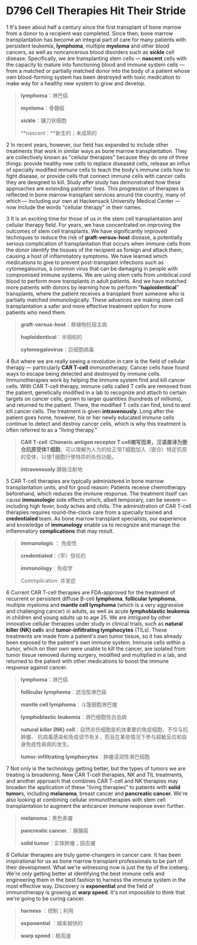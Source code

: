 # D796 Cell Therapies Hit Their Stride
1 It's been about half a century since the first transplant of bone marrow from a donor to a recipient was completed. Since then, bone marrow transplantation has become an integral part of care for many patients with persistent leukemia, **lymphoma**, multiple **myeloma** and other blood cancers, as well as noncancerous blood disorders such as **sickle** cell disease. Specifically, we are transplanting stem cells — **nascent** cells with the capacity to mature into functioning blood and immune system cells — from a matched or partially matched donor into the body of a patient whose own blood-forming system has been destroyed with toxic medication to make way for a healthy new system to grow and develop.

> **lymphoma**：淋巴癌
 > 
> **myeloma**：骨髓癌
 > 
> **sickle**：镰刀状细胞
 > 
> **nascent：**新生的；未成熟的
 > 

2 In recent years, however, our field has expanded to include other treatments that work in similar ways as bone marrow transplantation. They are collectively known as "cellular therapies" because they do one of three things: provide healthy new cells to replace diseased cells, release an influx of specially modified immune cells to teach the body's immune cells how to fight disease, or provide cells that connect immune cells with cancer cells they are designed to kill. Study after study has demonstrated how these approaches are extending patients' lives. This progression of therapies is reflected in bone marrow transplant services around the country, many of which — including our own at Hackensack University Medical Center — now include the words "cellular therapy" in their names.

3 It is an exciting time for those of us in the stem cell transplantation and cellular therapy field. For years, we have concentrated on improving the outcomes of stem cell transplants. We have significantly improved techniques to reduce the risk of **graft-versus-host** disease, a potentially serious complication of transplantation that occurs when immune cells from the donor identify the tissues of the recipient as foreign and attack them, causing a host of inflammatory symptoms. We have learned which medications to give to prevent post-transplant infections such as cytomegalovirus, a common virus that can be damaging in people with compromised immune systems. We are using stem cells from umbilical cord blood to perform more transplants in adult patients. And we have matched more patients with donors by learning how to perform "**haploidentical**" transplants, where the patient receives a transplant from someone who is partially matched immunologically. These advances are making stem cell transplantation a safer and more effective treatment option for more patients who need them.

> **graft-versus-host**：移植物抗宿主病
 > 
> **haploidentical**：半相和的
 > 
> **cytomegalovirus**：巨细胞病毒
 > 

4 But where we are really seeing a revolution in care is the field of cellular therapy — particularly **CAR T-cell** immunotherapy. Cancer cells have found ways to escape being detected and destroyed by immune cells. Immunotherapies work by helping the immune system find and kill cancer cells.
With CAR T-cell therapy, immune cells called T cells are removed from the patient, genetically modified in a lab to recognize and attach to certain targets on cancer cells, grown to larger quantities (hundreds of millions), and returned to the patient. There, the modified T cells can find, bind to and kill cancer cells. The treatment is given **intravenously**. Long after the patient goes home, however, his or her newly educated immune cells continue to detect and destroy cancer cells, which is why this treatment is often referred to as a "living therapy."

> **CAR T-cell :**Chimeric antigen receptor T cell缩写而来，汉语直译为**嵌合抗原受体T细胞**，可以理解为人为的给正常T细胞加入（嵌合）特定抗原的受体，以使T细胞行使特异的杀伤功能。
 > 
> **intravenously**:静脉注射地
 > 

5 CAR T-cell therapies are typically administered in bone marrow transplantation units, and for good reason: Patients receive chemotherapy beforehand, which reduces the immune response. The treatment itself can cause **immunologic** side effects which, albeit temporary, can be severe — including high fever, body aches and chills. The administration of CAR T-cell therapies requires round-the-clock care from a specially trained and **credentialed** team. As bone marrow transplant specialists, our experience and knowledge of **immunology** enable us to recognize and manage the inflammatory **complications** that may result.

> **immunologic** ： 免疫性
 > 
> **credentialed**：〈罕〉信任的
 > 
> **immunology**：免疫学
 > 
> Commplication: 并发症
 > 

6 Current CAR T-cell therapies are FDA-approved for the treatment of recurrent or persistent diffuse B-cell **lymphoma**, **follicular lymphoma**, multiple myeloma and **mantle cell lymphoma** (which is a very aggressive and challenging cancer) in adults, as well as acute **lymphoblastic leukemia** in children and young adults up to age 25. We are intrigued by other innovative cellular therapies under study in clinical trials, such as **natural killer (NK) cell**s and **tumor-infiltrating lymphocytes** (TILs). These treatments are made from a patient's own tumor tissue, so it has already been exposed to the patient's own immune system. Immune cells within a tumor, which on their own were unable to kill the cancer, are isolated from tumor tissue removed during surgery, modified and multiplied in a lab, and returned to the patient with other medications to boost the immune response against cancer.

> **lymphoma**：淋巴癌
 > 
> **follicular lymphoma**：滤泡型淋巴癌
 > 
> **mantle cell lymphoma**：斗篷细胞淋巴瘤
 > 
> **lymphoblastic leukemia**：淋巴细胞性白血病
 > 
> **natural killer (NK) cell**：自然杀伤细胞是机体重要的免疫细胞，不仅与抗肿瘤、 抗病毒感染和免疫调节有关，而且在某些情况下参与超敏反应和自身免疫性疾病的发生。
 > 
> **tumor-infiltrating lymphocytes**：肿瘤浸润性淋巴细胞
 > 

7 Not only is the technology getting better, but the types of tumors we are treating is broadening. New CAR T-cell therapies, NK and TIL treatments, and another approach that combines CAR T-cell and NK therapies may broaden the application of these "living therapies" to patients with **solid tumor**s, including **melanoma**, breast cancer and **pancreatic cancer.** We're also looking at combining cellular immunotherapies with stem cell transplantation to augment the anticancer immune response even further.

> **melanoma**：黑色素瘤
 > 
> **pancreatic cancer.**：胰腺癌
 > 
> **solid tumor**：实体肿瘤；固态瘤
 > 

8 Cellular therapies are truly game-changers in cancer care. It has been inspirational for us as bone marrow transplant professionals to be part of their development. What we're witnessing now is just the tip of the iceberg. We're only getting better at identifying the best immune cells and engineering them in the best fashion to harness the immune system in the most effective way. Discovery is **exponential** and the field of immunotherapy is growing at **warp speed**. It's not impossible to think that we're going to be curing cancer.

> **harness** ：控制；利用
 > 
> **exponential** ：越来越快的
 > 
> **warp speed**：极高速
 > 

